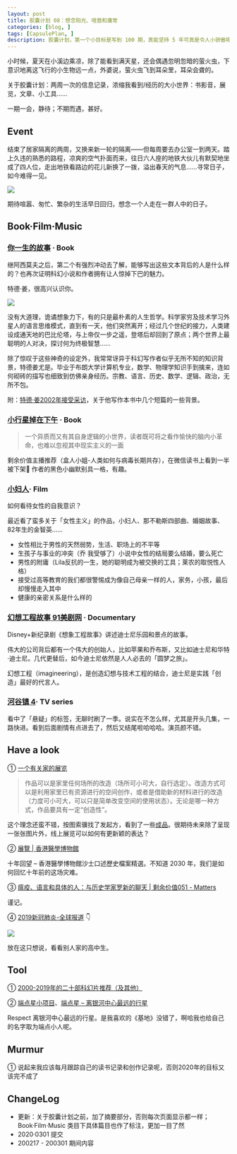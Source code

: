 ```yaml
---
layout: post
title: 胶囊计划 08：想念阳光、喧嚣和庸常
categories: [blog, ]
tags: [CapsulePlan, ]
description: 胶囊计划，第一个小目标是写到 100 期，真能坚持 5 年可真是令人小骄傲呢
---
```


小时候，夏天在小溪边乘凉，除了能看到满天星，还会偶遇忽明忽暗的萤火虫，下意识地离这飞行的小生物远一点，外婆说，萤火虫飞到耳朵里，耳朵会聋的。

关于胶囊计划：两周一次的信息记录，浓缩我看到/经历的大小世界：书影音，展览，文章、小工具……

一期一会，静待；不期而遇，甚好。

## Event

结束了居家隔离的两周，又换来新一轮的隔离——但每周要去办公室一到两天。踏上久违的熟悉的路程，凉爽的空气扑面而来，往日六人座的地铁大伙儿有默契地坐成了四人位，走出地铁看路边的花儿新换了一拨，溢出春天的气息……寻常日子，如今难得一见。

![](https://tva1.sinaimg.cn/large/00831rSTgy1gcehpqdzr6j31400u0k2t.jpg)

期待喧嚣、匆忙、繁杂的生活早日回归，想念一个人走在一群人中的日子。

## Book·Film·Music

### [你一生的故事](https://book.douban.com/subject/34672178/) · Book

继阿西莫夫之后，第二个有强烈冲动去了解，能够写出这些文本背后的人是什么样的？也再次证明科幻小说和作者拥有让人惊掉下巴的魅力。

特德·姜，很高兴认识你。

![](https://tva1.sinaimg.cn/large/00831rSTgy1gcei7b9uzij30di09gjuw.jpg)

没有大道理，诡谲想象力下，有的只是最朴素的人生哲学。科学家穷及技术学习外星人的语言思维模式，直到有一天，他们突然离开；经过几个世纪的接力，人类建设成通天地的巴比伦塔，与上帝仅一步之遥，登塔后却回到了原点；两个世界上最聪明的人对决，探讨何为终极智慧……

除了惊叹于这些神奇的设定外，我常常讶异于科幻写作者似乎无所不知的知识背景，特德姜尤是。毕业于布朗大学计算机专业，数学、物理学知识手到擒来，连如何砌砖的描写也细致到仿佛亲身经历。宗教、语言、历史、数学、逻辑、政治，无所不包。

附：[特德·姜2002年接受采访](http://www.infinityplus.co.uk/nonfiction/inttchiang.htm)，关于他写作本书中几个短篇的一些背景。

### [小行星掉在下午](https://book.douban.com/subject/34907855/) · Book

> 一个异质而又有其自身逻辑的小世界，读者既可将之看作愉快的脑内小革命，也难以忽视其中现实主义的一面

剩余价值主播推荐（盒人小姐-人类如何与病毒长期共存），在微信读书上看到一半被下架😤 作者的黑色小幽默别具一格，有趣。

### [小妇人](https://movie.douban.com/subject/26348103/)· Film

如何看待女性的自我意识？

最近看了蛮多关于「女性主义」的作品，小妇人、那不勒斯四部曲、婚姻故事、82年生的金智英……

- 女性相比于男性的天然弱势，生活、职场上的不平等
- 生孩子与事业的冲突（乔 我受够了）小说中女性的结局要么结婚，要么死亡
- 男性的附庸（Lila反抗的一生，她的聪明成为被交换的工具；莱农的取悦性人格）
- 接受过高等教育的我们都很警惕成为像自己母亲一样的人，家务，小孩，最后却慢慢走入其中
- 健康的亲密关系是什么样的

### [幻想工程故事 91美剧网](https://91mjw.com/vplay/MjY3MS0xLTA=.html) · Documentary

Disney+新纪录剧《想象工程故事》讲述迪士尼乐园和景点的故事。

伟大的公司背后都有一个伟大的创始人，比如苹果和乔布斯，又比如迪士尼和华特·迪士尼。几代更替后，如今迪士尼依然是人人必去的「圆梦之旅」。

幻想工程（imagineering），是创造幻想与技术工程的结合，迪士尼是实践「创造」最好的代言人。

### [河谷镇 4](https://movie.douban.com/subject/30450402/)· TV series

看中了「悬疑」的标签，无聊时刷了一季。说实在不怎么样，尤其是开头几集，一路快进。看到后面剧情有点进去了，然后又结尾啦哈哈哈。演员颜不错。

## Have a look

① [一个有关家的展览](https://mp.weixin.qq.com/s/yJRib1WJIpOZvPkDUHND3w)

> 作品可以是家里任何场所的改造（场所可小可大，自行选定）。改造方式可以是利用家里已有资源进行的空间创作，或者是借助新的材料进行的改造（力度可小可大，可以只是简单改变空间的使用状态）。无论是哪一种方式，作品要具有一定“创造性”。

这个理念还蛮不错，按图索骥找了发起方，看到了一些[成品](https://mp.weixin.qq.com/s/7QnWJC0HnT7L8uZ8SaXHiw)。很期待未来除了呈现一张张图片外，线上展览可以如何有更新颖的表达？

② [展覽 | 香港醫學博物館](https://www.hkmms.org.hk/zh/event-exh/exhibitions/)

十年回望 – 香港醫學博物館沙士口述歷史檔案精選。不知道 2030 年，我们是如何回忆十年前的这场灾难。

③ [瘟疫、语言和具体的人：与历史学家罗新的聊天 | 剩余价值051 - Matters](https://matters.news/@surplusvalue/%E7%98%9F%E7%96%AB-%E8%AF%AD%E8%A8%80%E5%92%8C%E5%85%B7%E4%BD%93%E7%9A%84%E4%BA%BA-%E4%B8%8E%E5%8E%86%E5%8F%B2%E5%AD%A6%E5%AE%B6%E7%BD%97%E6%96%B0%E7%9A%84%E8%81%8A%E5%A4%A9-%E5%89%A9%E4%BD%99%E4%BB%B7%E5%80%BC051-bafyreihixqbzwb73hd2c26v74ly6eqelkks34qzm4sepomky5kn3zmwx6a)

谨记。

④ [2019新冠肺炎-全球报道](https://2019ncptoday.news.blog/) 👇

![](https://tva1.sinaimg.cn/large/0082zybpgy1gc39pk0e0nj30u01o0k12.jpg)

放在这只想说，看看别人家的高中生。

## Tool

① [2000-2019年的二十部科幻片推荐（及其他）](https://www.douban.com/note/751609391/)

② [端点星小项目](https://terminus2049.github.io/index.html/)、[端点星 – 离银河中心最远的行星](https://wxdeletedarticle.github.io/Terminus/)

Respect 离银河中心最远的行星。是我喜欢的《基地》没错了，啊哈我也给自己的名字取为端点小人呢。

## Murmur

① 说起来我应该每月跟踪自己的读书记录和创作记录呢，否则2020年的目标又该完不成了

## ChangeLog

- 更新：关于胶囊计划之前，加了摘要部分，否则每次页面显示都一样；Book·Film·Music 类目下具体篇目也作了标注，更加一目了然
- 2020·0301 提交
- 200217 - 200301 期间内容